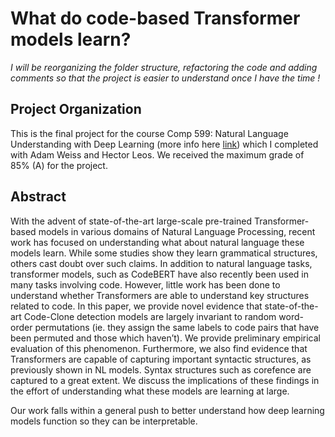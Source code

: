 # What do code-based Transformer models learn?

*I will be reorganizing the folder structure, refactoring the code and adding comments so that the project is easier to understand once I have the time !*

## Project Organization
This is the final project for the course Comp 599: Natural Language Understanding with Deep Learning (more info here [link](https://mcgill-nlp.github.io/teaching/comp599-ling782-484-f22/)) which I completed with Adam Weiss and Hector Leos. We received the maximum grade of 85% (A) for the project.

## Abstract
With the advent of state-of-the-art large-scale pre-trained Transformer-based models in various domains of Natural Language Processing, recent work has focused on understanding what about natural language these models learn. While some studies show they learn grammatical structures, others cast doubt over such claims. In addition to natural language tasks, transformer models, such as CodeBERT have also recently been used in many tasks involving code. However, little work has been done to understand whether Transformers are able to understand key structures related to code. In this paper, we provide novel evidence that state-of-the-art Code-Clone detection models are largely invariant to random word-order permutations (ie. they assign the same labels to code pairs that have been permuted and those which haven’t). We provide preliminary empirical evaluation of this phenomenon. Furthermore, we also find evidence that Transformers are capable of capturing important syntactic structures, as previously shown in NL models. Syntax structures such as corefence are captured to a great extent. We discuss the implications of these findings in the effort of understanding what these models are learning at large.

Our work falls within a general push to better understand how deep learning models function so they can be interpretable. 
